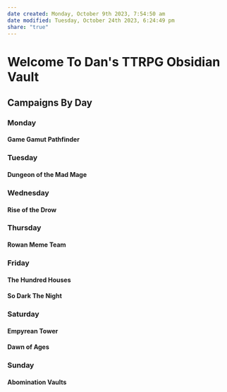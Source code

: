 ```yaml
---
date created: Monday, October 9th 2023, 7:54:50 am
date modified: Tuesday, October 24th 2023, 6:24:49 pm
share: "true"
---
```

# Welcome To Dan's TTRPG Obsidian Vault
## Campaigns By Day
### Monday
#### Game Gamut Pathfinder
### Tuesday
#### Dungeon of the Mad Mage

### Wednesday
#### Rise of the Drow
### Thursday
#### Rowan Meme Team
### Friday
#### The Hundred Houses
#### So Dark The Night
### Saturday
#### Empyrean Tower
#### Dawn of Ages
### Sunday
#### Abomination Vaults